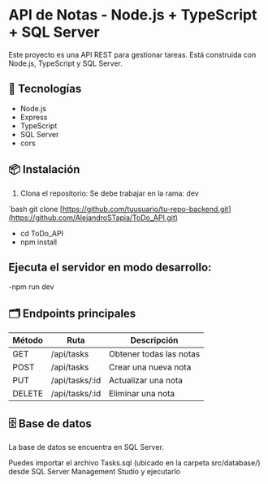 # API de Notas - Node.js + TypeScript + SQL Server

Este proyecto es una API REST para gestionar tareas. Está construida con Node.js, TypeScript y SQL Server.

## 🚀 Tecnologías

- Node.js
- Express
- TypeScript
- SQL Server
- cors

## 📦 Instalación

1. Clona el repositorio:
   Se debe trabajar en la rama:
     dev

`bash
git clone [https://github.com/tuusuario/tu-repo-backend.git](https://github.com/AlejandroSTapia/ToDo_API.git)
- cd ToDo_API
- npm install

## Ejecuta el servidor en modo desarrollo:
-npm run dev


## 🗂️ Endpoints principales
| Método | Ruta            | Descripción             |
| ------ | --------------- | ----------------------- |
| GET    | /api/tasks      | Obtener todas las notas |
| POST   | /api/tasks      | Crear una nueva nota    |
| PUT    | /api/tasks/\:id | Actualizar una nota     |
| DELETE | /api/tasks/\:id | Eliminar una nota       |

## 🗄️ Base de datos
La base de datos se encuentra en SQL Server.

Puedes importar el archivo Tasks.sql (ubicado en la carpeta src/database/) 
desde SQL Server Management Studio y ejecutarlo
